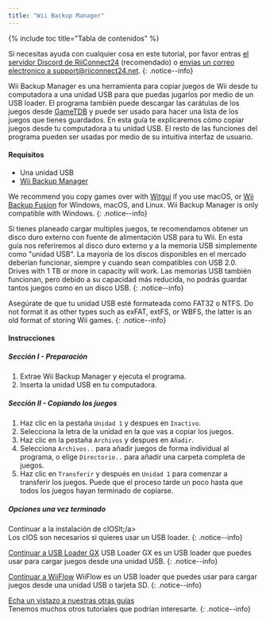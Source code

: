 ```yaml
---
title: "Wii Backup Manager"
---
```


{% include toc title="Tabla de contenidos" %}

Si necesitas ayuda con cualquier cosa en este tutorial, por favor entras [el servidor Discord de RiiConnect24](https://discord.gg/rc24) (recomendado) o [envias un correo electronico a support@riiconnect24.net](mailto:support@riiconnect24.net).
{: .notice--info}

Wii Backup Manager es una herramienta para copiar juegos de Wii desde tu computadora a una unidad USB para que puedas jugarlos por medio de un USB loader. El programa también puede descargar las carátulas de los juegos desde [GameTDB](https://gametdb.com/) y puede ser usado para hacer una lista de los juegos que tienes guardados. En esta guía te explicaremos cómo copiar juegos desde tu computadora a tu unidad USB. El resto de las funciones del programa pueden ser usadas por medio de su intuitiva interfaz de usuario.
#### Requisitos

* Una unidad USB
* [Wii Backup Manager](https://static.wiidatabase.de/Wii-Backup-Manager.zip)


We recommend you copy games over with [Witgui](https://desairem.com/wordpress/category/witgui-download/) if you use macOS, or [Wii Backup Fusion](https://github.com/larsenv/Wii-Backup-Fusion) for Windows, macOS, and Linux. Wii Backup Manager is only compatible with Windows.
{: .notice--info}

Si tienes planeado cargar multiples juegos, te recomendamos obtener un disco duro externo con fuente de alimentación USB para tu Wii. En esta guía nos referiremos al disco duro externo y a la memoria USB simplemente como "unidad USB". La mayoría de los discos disponibles en el mercado deberían funcionar, siempre y cuando sean compatibles con USB 2.0. Drives with 1 TB or more in capacity will work. Las memorias USB también funcionan, pero debido a su capacidad más reducida, no podrás guardar tantos juegos como en un disco USB.
{: .notice--info}

Asegúrate de que tu unidad USB esté formateada como FAT32 o NTFS. Do not format it as other types such as exFAT, extFS, or WBFS, the latter is an old format of storing Wii games.
{: .notice--info}

#### Instrucciones

##### Sección I - Preparación

1. Extrae Wii Backup Manager y ejecuta el programa.
2. Inserta la unidad USB en tu computadora.

##### Sección II - Copiando los juegos

1. Haz clic en la pestaña `Unidad 1` y despues en `Inactivo`.
2. Selecciona la letra de la unidad en la que vas a copiar los juegos.
3. Haz clic en la pestaña `Archivos` y despues en `Añadir`.
4. Selecciona `Archivos..` para añadir juegos de forma individual al programa, o elige `Directorio..` para añadir una carpeta completa de juegos.
5. Haz clic en `Transferir` y después en `Unidad 1` para comenzar a transferir los juegos. Puede que el proceso tarde un poco hasta que todos los juegos hayan terminado de copiarse.

##### Opciones una vez terminado

Continuar a la instalación de cIOSlt;/a><br> Los cIOS son necesarios si quieres usar un USB loader.
{: .notice--info}

[Continuar a USB Loader GX](usbloadergx) USB Loader GX es un USB loader que puedes usar para cargar juegos desde una unidad USB.
{: .notice--info}

[Continuar a WiiFlow](wiiflow) WiiFlow es un USB loader que puedes usar para cargar juegos desde una unidad USB o tarjeta SD.
{: .notice--info}

[Echa un vistazo a nuestras otras guías](site-navigation)<br> Tenemos muchos otros tutoriales que podrían interesarte.
{: .notice--info}

